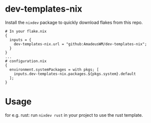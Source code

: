 # dev-templates-nix
Install the `nixdev` package to quickly download flakes from this repo.
```
# In your flake.nix
{
  inputs = {
    dev-templates-nix.url = "github:AmadeusWM/dev-templates-nix";
  }
}
...
# configuration.nix
{
  environment.systemPackages = with pkgs; [
    inputs.dev-templates-nix.packages.${pkgs.system}.default
  ];
}
```
# Usage
for e.g. rust: run `nixdev rust` in your project to use the rust template.
